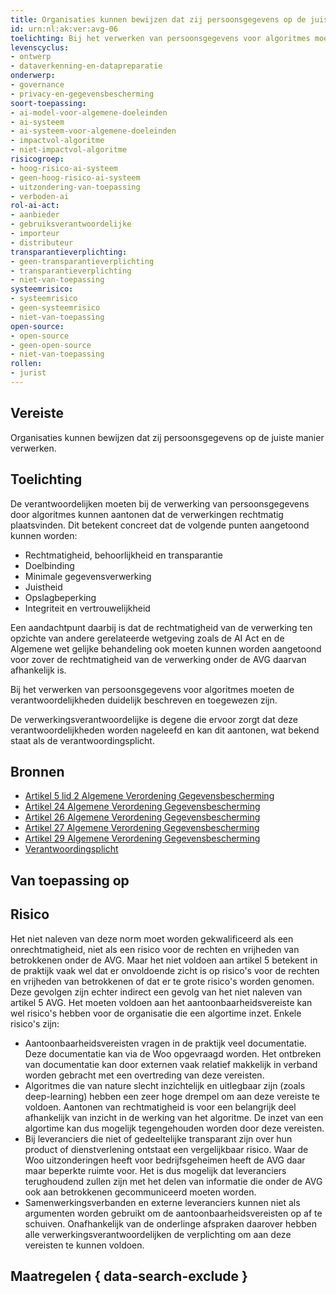 ```yaml
---
title: Organisaties kunnen bewijzen dat zij persoonsgegevens op de juiste manier verwerken.
id: urn:nl:ak:ver:avg-06
toelichting: Bij het verwerken van persoonsgegevens voor algoritmes moeten de verantwoordelijken kunnen aantonen dat de verwerking rechtmatig is.
levenscyclus: 
- ontwerp
- dataverkenning-en-datapreparatie
onderwerp: 
- governance
- privacy-en-gegevensbescherming
soort-toepassing:
- ai-model-voor-algemene-doeleinden
- ai-systeem
- ai-systeem-voor-algemene-doeleinden
- impactvol-algoritme
- niet-impactvol-algoritme
risicogroep: 
- hoog-risico-ai-systeem
- geen-hoog-risico-ai-systeem
- uitzondering-van-toepassing
- verboden-ai
rol-ai-act:
- aanbieder
- gebruiksverantwoordelijke
- importeur
- distributeur
transparantieverplichting: 
- geen-transparantieverplichting
- transparantieverplichting 
- niet-van-toepassing
systeemrisico:
- systeemrisico
- geen-systeemrisico
- niet-van-toepassing
open-source: 
- open-source
- geen-open-source
- niet-van-toepassing
rollen:
- jurist
---
```


<!-- tags -->
## Vereiste
Organisaties kunnen bewijzen dat zij persoonsgegevens op de juiste manier verwerken.

## Toelichting 
De verantwoordelijken moeten bij de verwerking van persoonsgegevens door algoritmes kunnen aantonen dat de verwerkingen rechtmatig plaatsvinden.
Dit betekent concreet dat de volgende punten aangetoond kunnen worden:

 - Rechtmatigheid, behoorlijkheid en transparantie
 - Doelbinding
 - Minimale gegevensverwerking
 - Juistheid
 - Opslagbeperking
 - Integriteit en vertrouwelijkheid

Een aandachtpunt daarbij is dat de rechtmatigheid van de verwerking ten opzichte van andere gerelateerde wetgeving zoals de AI Act en de Algemene wet gelijke behandeling ook moeten kunnen worden aangetoond voor zover de rechtmatigheid van de verwerking onder de AVG daarvan afhankelijk is.

Bij het verwerken van persoonsgegevens voor algoritmes moeten de verantwoordelijkheden duidelijk beschreven en toegewezen zijn.

De verwerkingsverantwoordelijke is degene die ervoor zorgt dat deze verantwoordelijkheden worden nageleefd en kan dit aantonen, wat bekend staat als de verantwoordingsplicht.

## Bronnen 

- [Artikel 5 lid 2 Algemene Verordening Gegevensbescherming](https://eur-lex.europa.eu/legal-content/NL/TXT/HTML/?uri=CELEX:32016R0679#d1e1802-1-1)
- [Artikel 24 Algemene Verordening Gegevensbescherming](https://eur-lex.europa.eu/legal-content/NL/TXT/HTML/?uri=CELEX:32016R0679#d1e3035-1-1)
- [Artikel 26 Algemene Verordening Gegevensbescherming](https://eur-lex.europa.eu/legal-content/NL/TXT/HTML/?uri=CELEX:32016R0679#d1e3075-1-1)
- [Artikel 27 Algemene Verordening Gegevensbescherming](https://eur-lex.europa.eu/legal-content/NL/TXT/HTML/?uri=CELEX:32016R0679#d1e3095-1-1)
- [Artikel 29 Algemene Verordening Gegevensbescherming](https://eur-lex.europa.eu/legal-content/NL/TXT/HTML/?uri=CELEX:32016R0679#d1e3247-1-1)
- [Verantwoordingsplicht](https://www.autoriteitpersoonsgegevens.nl/themas/basis-avg/avg-algemeen/verantwoordingsplicht)

## Van toepassing op 
<!-- tags-ai-act --> 


## Risico 

Het niet naleven van deze norm moet worden gekwalificeerd als een onrechtmatigheid, niet als een risico voor de rechten en vrijheden van betrokkenen onder de AVG. Maar het niet voldoen aan artikel 5 betekent in de praktijk vaak wel dat er onvoldoende zicht is op risico's voor de rechten en vrijheden van betrokkenen of dat er te grote risico's worden genomen. Deze gevolgen zijn echter indirect een gevolg van het niet naleven van artikel 5 AVG. Het moeten voldoen aan het aantoonbaarheidsvereiste kan wel risico's hebben voor de organisatie die een algortime inzet. Enkele risico's zijn:

- Aantoonbaarheidsvereisten vragen in de praktijk veel documentatie. Deze documentatie kan via de Woo opgevraagd worden. Het ontbreken van documentatie kan door externen vaak relatief makkelijk in verband worden gebracht met een overtreding van deze vereisten.
- Algoritmes die van nature slecht inzichtelijk en uitlegbaar zijn (zoals deep-learning) hebben een zeer hoge drempel om aan deze vereiste te voldoen. Aantonen van rechtmatigheid is voor een belangrijk deel afhankelijk van inzicht in de werking van het algoritme. De inzet van een algortime kan dus mogelijk tegengehouden worden door deze vereisten.
- Bij leveranciers die niet of gedeeltelijke transparant zijn over hun product of dienstverlening ontstaat een vergelijkbaar risico. Waar de Woo uitzonderingen heeft voor bedrijfsgeheimen heeft de AVG daar maar beperkte ruimte voor. Het is dus mogelijk dat leveranciers terughoudend zullen zijn met het delen van informatie die onder de AVG ook aan betrokkenen gecommuniceerd moeten worden.
- Samenwerkingsverbanden en externe leveranciers kunnen niet als argumenten worden gebruikt om de aantoonbaarheidsvereisten op af te schuiven. Onafhankelijk van de onderlinge afspraken daarover hebben alle verwerkingsverantwoordelijken de verplichting om aan deze vereisten te kunnen voldoen. 

## Maatregelen { data-search-exclude } 

<!-- list_maatregelen vereiste/avg-06-verantwoordingsplicht-rechtmatigheid no-search no-onderwerp no-rol no-levenscyclus -->
